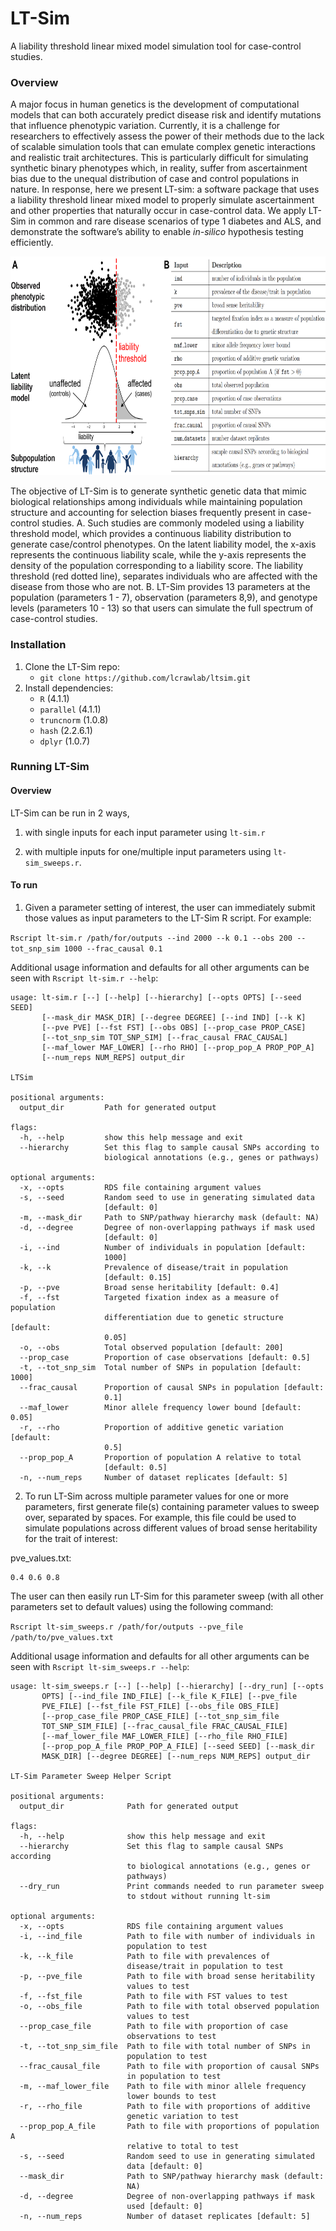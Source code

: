 # LT-Sim

A liability threshold linear mixed model simulation tool for case-control studies.

### Overview
A major focus in human genetics is the development of computational models that can both accurately predict disease risk and identify mutations that influence phenotypic variation. Currently, it is a challenge for researchers to effectively assess the power of their methods due to the lack of scalable simulation tools that can emulate complex genetic interactions and realistic trait architectures. This is particularly difficult for simulating synthetic binary phenotypes which, in reality, suffer from ascertainment bias due to the unequal distribution of case and control populations in nature. In response, here we present LT-sim: a software package that uses a liability threshold linear mixed model to properly simulate ascertainment and other properties that naturally occur in case-control data. We apply LT-Sim in common and rare disease scenarios of type 1 diabetes and ALS, and demonstrate the software’s ability to enable *in-silico* hypothesis testing efficiently.

<img src="https://github.com/lcrawlab/ltsim/blob/main/figs/fig1_ltim.png" height="350">

The objective of LT-Sim is to generate synthetic genetic data that mimic biological relationships among individuals while maintaining population structure and accounting for selection biases frequently present in case-control studies. A. Such studies are commonly modeled using a liability threshold model, which provides a continuous liability distribution to generate case/control phenotypes.
On the latent liability model, the x-axis represents the continuous liability scale, while the y-axis represents the density of the population corresponding to a liability score. The liability threshold (red dotted line), separates individuals who are affected with the disease from those who are not. B. LT-Sim provides 13 parameters at the population (parameters 1 - 7), observation (parameters 8,9), and genotype levels (parameters 10 - 13) so that users can simulate the full spectrum of case-control studies.

### Installation
1) Clone the LT-Sim repo: 
    - `git clone https://github.com/lcrawlab/ltsim.git`
2) Install dependencies:
    - `R` (4.1.1)
    - `parallel` (4.1.1)
    - `truncnorm` (1.0.8)
    - `hash` (2.2.6.1)
    - `dplyr` (1.0.7)

### Running LT-Sim 

#### Overview
LT-Sim can be run in 2 ways, 

1. with single inputs for each input parameter using `lt-sim.r` 

2. with multiple inputs for one/multiple input parameters using `lt-sim_sweeps.r`.

#### To run

1) Given a parameter setting of interest, the user can immediately submit those values as input parameters to the LT-Sim R script. For example:

`Rscript lt-sim.r /path/for/outputs --ind 2000 --k 0.1 --obs 200 --tot_snp_sim 1000 --frac_causal 0.1`

Additional usage information and defaults for all other arguments can be seen with `Rscript lt-sim.r --help`:

```
usage: lt-sim.r [--] [--help] [--hierarchy] [--opts OPTS] [--seed SEED]
       [--mask_dir MASK_DIR] [--degree DEGREE] [--ind IND] [--k K]
       [--pve PVE] [--fst FST] [--obs OBS] [--prop_case PROP_CASE]
       [--tot_snp_sim TOT_SNP_SIM] [--frac_causal FRAC_CAUSAL]
       [--maf_lower MAF_LOWER] [--rho RHO] [--prop_pop_A PROP_POP_A]
       [--num_reps NUM_REPS] output_dir

LTSim

positional arguments:
  output_dir         Path for generated output

flags:
  -h, --help         show this help message and exit
  --hierarchy        Set this flag to sample causal SNPs according to
                     biological annotations (e.g., genes or pathways)

optional arguments:
  -x, --opts         RDS file containing argument values
  -s, --seed         Random seed to use in generating simulated data
                     [default: 0]
  -m, --mask_dir     Path to SNP/pathway hierarchy mask (default: NA)
  -d, --degree       Degree of non-overlapping pathways if mask used
                     [default: 0]
  -i, --ind          Number of individuals in population [default:
                     1000]
  -k, --k            Prevalence of disease/trait in population
                     [default: 0.15]
  -p, --pve          Broad sense heritability [default: 0.4]
  -f, --fst          Targeted fixation index as a measure of population
                     differentiation due to genetic structure [default:
                     0.05]
  -o, --obs          Total observed population [default: 200]
  --prop_case        Proportion of case observations [default: 0.5]
  -t, --tot_snp_sim  Total number of SNPs in population [default: 1000]
  --frac_causal      Proportion of causal SNPs in population [default:
                     0.1]
  --maf_lower        Minor allele frequency lower bound [default: 0.05]
  -r, --rho          Proportion of additive genetic variation [default:
                     0.5]
  --prop_pop_A       Proportion of population A relative to total
                     [default: 0.5]
  -n, --num_reps     Number of dataset replicates [default: 5]
```

2) To run LT-Sim across multiple parameter values for one or more parameters, first generate file(s) containing parameter values to sweep over, separated by spaces. For example, this file could be used to simulate populations across different values of broad sense heritability for the trait of interest: 

pve_values.txt:
```
0.4 0.6 0.8
```

The user can then easily run LT-Sim for this parameter sweep (with all other parameters set to default values) using the following command: 

`Rscript lt-sim_sweeps.r /path/for/outputs --pve_file /path/to/pve_values.txt`

Additional usage information and defaults for all other arguments can be seen with `Rscript lt-sim_sweeps.r --help`:

```
usage: lt-sim_sweeps.r [--] [--help] [--hierarchy] [--dry_run] [--opts
       OPTS] [--ind_file IND_FILE] [--k_file K_FILE] [--pve_file
       PVE_FILE] [--fst_file FST_FILE] [--obs_file OBS_FILE]
       [--prop_case_file PROP_CASE_FILE] [--tot_snp_sim_file
       TOT_SNP_SIM_FILE] [--frac_causal_file FRAC_CAUSAL_FILE]
       [--maf_lower_file MAF_LOWER_FILE] [--rho_file RHO_FILE]
       [--prop_pop_A_file PROP_POP_A_FILE] [--seed SEED] [--mask_dir
       MASK_DIR] [--degree DEGREE] [--num_reps NUM_REPS] output_dir

LT-Sim Parameter Sweep Helper Script

positional arguments:
  output_dir              Path for generated output

flags:
  -h, --help              show this help message and exit
  --hierarchy             Set this flag to sample causal SNPs according
                          to biological annotations (e.g., genes or
                          pathways)
  --dry_run               Print commands needed to run parameter sweep
                          to stdout without running lt-sim

optional arguments:
  -x, --opts              RDS file containing argument values
  -i, --ind_file          Path to file with number of individuals in
                          population to test
  -k, --k_file            Path to file with prevalences of
                          disease/trait in population to test
  -p, --pve_file          Path to file with broad sense heritability
                          values to test
  -f, --fst_file          Path to file with FST values to test
  -o, --obs_file          Path to file with total observed population
                          values to test
  --prop_case_file        Path to file with proportion of case
                          observations to test
  -t, --tot_snp_sim_file  Path to file with total number of SNPs in
                          population to test
  --frac_causal_file      Path to file with proportion of causal SNPs
                          in population to test
  -m, --maf_lower_file    Path to file with minor allele frequency
                          lower bounds to test
  -r, --rho_file          Path to file with proportions of additive
                          genetic variation to test
  --prop_pop_A_file       Path to file with proportions of population A
                          relative to total to test
  -s, --seed              Random seed to use in generating simulated
                          data [default: 0]
  --mask_dir              Path to SNP/pathway hierarchy mask (default:
                          NA)
  -d, --degree            Degree of non-overlapping pathways if mask
                          used [default: 0]
  -n, --num_reps          Number of dataset replicates [default: 5]
```


